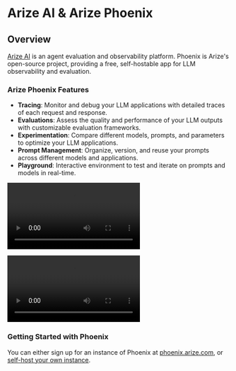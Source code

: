 # Arize AI & Arize Phoenix

## Overview

[Arize AI](https://arize.com) is an agent evaluation and observability platform. Phoenix is Arize's open-source project, providing a free, self-hostable app for LLM observability and evaluation.

### Arize Phoenix Features
- **Tracing**: Monitor and debug your LLM applications with detailed traces of each request and response.
- **Evaluations**: Assess the quality and performance of your LLM outputs with customizable evaluation frameworks.
- **Experimentation**: Compare different models, prompts, and parameters to optimize your LLM applications.
- **Prompt Management**: Organize, version, and reuse your prompts across different models and applications.
- **Playground**: Interactive environment to test and iterate on prompts and models in real-time.

<video src="https://storage.googleapis.com/arize-phoenix-assets/assets/videos/prompts.mp4" controls></video>

<video src="https://storage.googleapis.com/arize-phoenix-assets/assets/videos/tracing.mp4" controls></video>

### Getting Started with Phoenix
You can either sign up for an instance of Phoenix at [phoenix.arize.com](https://phoenix.arize.com), or [self-host your own instance](https://docs.arize.com/phoenix/self-hosting).